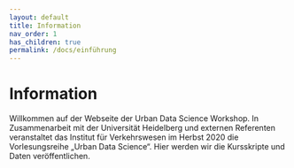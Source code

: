 ```yaml
---
layout: default
title: Information
nav_order: 1
has_children: true
permalink: /docs/einführung
---
```


# Information
Willkommen auf der Webseite der Urban Data Science Workshop. 
In Zusammenarbeit mit der Universität Heidelberg und externen Referenten veranstaltet das Institut für Verkehrswesen im Herbst 2020 die Vorlesungsreihe „Urban Data Science“.
Hier werden wir die Kursskripte und Daten veröffentlichen.

